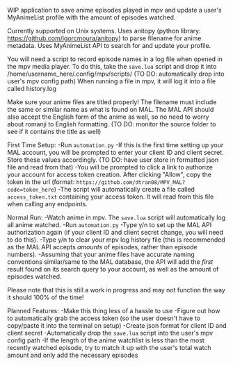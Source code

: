WIP application to save anime episodes played in mpv and update a user's MyAnimeList profile with the amount of episodes watched.

Currently supported on Unix systems.
Uses anitopy (python library: https://github.com/igorcmoura/anitopy) to parse filename for anime metadata.
Uses MyAnimeList API to search for and update your profile.

You will need a script to record episode names in a log file when opened in the mpv media player.
To do this, take the `save.lua` script and drop it into /home/username_here/.config/mpv/scripts/ (TO DO: automatically drop into user's mpv config path)
When running a file in mpv, it will log it into a file called history.log

Make sure your anime files are titled properly! The filename must include the same or similar name as what is found on MAL. The MAL API should also accept the English form of the anime as well, so no need to worry about romanji to English formatting. (TO DO: monitor the source folder to see if it contains the title as well)

First Time Setup:
-Run `automation.py`
-If this is the first time setting up your MAL account, you will be prompted to enter your client ID and client secret. Store these values accordingly. (TO DO: have user store in formatted json file and read from that)
-You will be prompted to click a link to authorize your account for access token creation. After clicking "Allow", copy the token in the url (format: `https://github.com/dtran08/MPV_MAL?code=token_here`)
-The script will automatically create a file called `access_token.txt` containing your access token. It will read from this file when calling any endpoints.

Normal Run:
-Watch anime in mpv. The `save.lua` script will automatically log all anime watched.
-Run `automation.py`
-Type y/n to set up the MAL API authorization again (if your client ID and client secret change, you will need to do this).
-Type y/n to clear your mpv log history file (this is recommended as the MAL API accepts *amounts* of episodes, rather than episode numbers).
-Assuming that your anime files have accurate naming conventions similar/same to the MAL database, the API will add the *first* result found on its search query to your account, as well as the amount of episodes watched.

Please note that this is still a work in progress and may not function the way it should 100% of the time!


Planned Features:
-Make this thing less of a hassle to use
-Figure out how to automatically grab the access token (so the user doesn't have to copy/paste it into the terminal on setup)
-Create json format for client ID and client secret
-Automatically drop the `save.lua` script into the user's mpv config path
-If the length of the anime watchlist is less than the most recently watched episode, try to match it up with the user's total watch amount and only add the necessary episodes